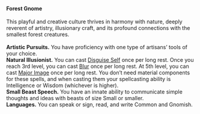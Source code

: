 #### Forest Gnome

This playful and creative culture thrives in harmony with nature, deeply reverent of artistry, illusionary craft, and its profound connections with the smallest forest creatures.
\
\
**Artistic Pursuits.**
You have proficiency with one type of artisans’ tools of your choice.
\
**Natural Illusionist.**
You can cast [Disguise Self](#Disguise_Self_disguise_self) once per long rest.
Once you reach 3rd level, you can cast [Blur](#Blur_blur) once per long rest.
At 5th level, you can cast [Major Image](#Major_Image_major_image) once per long rest.
You don’t need material components for these spells, and when casting them your spellcasting ability is Intelligence or Wisdom (whichever is higher).
\
**Small Beast Speech.**
You have an innate ability to communicate simple thoughts and ideas with beasts of size Small or smaller.
\
**Languages.**
You can speak or sign, read, and write Common and Gnomish.
